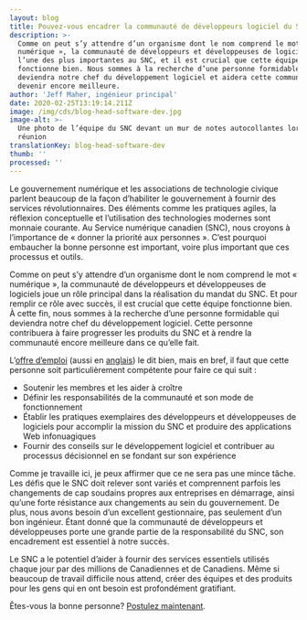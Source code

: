 ```yaml
---
layout: blog
title: Pouvez-vous encadrer la communauté de développeurs logiciel du SNC?
description: >-
  Comme on peut s’y attendre d’un organisme dont le nom comprend le mot «
  numérique », la communauté de développeurs et développeuses de logiciels est
  l’une des plus importantes au SNC, et il est crucial que cette équipe
  fonctionne bien. Nous sommes à la recherche d’une personne formidable qui
  deviendra notre chef du développement logiciel et aidera cette communauté à
  devenir encore meilleure.
author: 'Jeff Maher, ingénieur principal'
date: 2020-02-25T13:19:14.211Z
image: /img/cds/blog-head-software-dev.jpg
image-alt: >-
  Une photo de l’équipe du SNC devant un mur de notes autocollantes lors d’une
  réunion
translationKey: blog-head-software-dev
thumb: ''
processed: ''
---
```

Le gouvernement numérique et les associations de technologie civique parlent beaucoup de la façon d’habiliter le gouvernement à fournir des services révolutionnaires. Des éléments comme les pratiques agiles, la réflexion conceptuelle et l’utilisation des technologies modernes sont monnaie courante. Au Service numérique canadien (SNC), nous croyons à l’importance de « donner la priorité aux personnes ». C’est pourquoi embaucher la bonne personne est important, voire plus important que ces processus et outils.

Comme on peut s’y attendre d’un organisme dont le nom comprend le mot « numérique », la communauté de développeurs et développeuses de logiciels joue un rôle principal dans la réalisation du mandat du SNC. Et pour remplir ce rôle avec succès, il est crucial que cette équipe fonctionne bien. À cette fin, nous sommes à la recherche d’une personne formidable qui deviendra notre chef du développement logiciel. Cette personne contribuera à faire progresser les produits du SNC et à rendre la communauté encore meilleure dans ce qu’elle fait.

L’[offre d’emploi](https://numerique.canada.ca/join-our-team/positions/chef-du-développement-logiciel/) (aussi en [anglais](https://digital.canada.ca/join-our-team/positions/head-of-software-development/)) le dit bien, mais en bref, il faut que cette personne soit particulièrement compétente pour faire ce qui suit :

* Soutenir les membres et les aider à croître
* Définir les responsabilités de la communauté et son mode de fonctionnement
* Établir les pratiques exemplaires des développeurs et développeuses de logiciels pour accomplir la mission du SNC et produire des applications Web infonuagiques
* Fournir des conseils sur le développement logiciel et contribuer au processus décisionnel en se fondant sur son expérience

Comme je travaille ici, je peux affirmer que ce ne sera pas une mince tâche. Les défis que le SNC doit relever sont variés et comprennent parfois les changements de cap soudains propres aux entreprises en démarrage, ainsi qu’une forte résistance aux changements au sein du gouvernement. De plus, nous avons besoin d’un excellent gestionnaire, pas seulement d’un bon ingénieur. Étant donné que la communauté de développeurs et développeuses porte une grande partie de la responsabilité du SNC, son encadrement est essentiel à notre succès.  

Le SNC a le potentiel d’aider à fournir des services essentiels utilisés chaque jour par des millions de Canadiennes et de Canadiens. Même si beaucoup de travail difficile nous attend, créer des équipes et des produits pour les gens qui en ont besoin est profondément gratifiant.

Êtes-vous la bonne personne? [Postulez maintenant](https://numerique.canada.ca/join-our-team/positions/chef-du-d%C3%A9veloppement-logiciel/).
